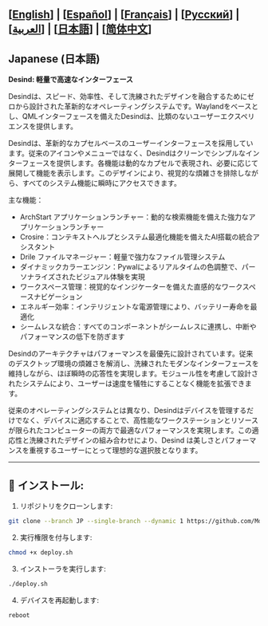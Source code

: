 [[English](https://github.com/MdX07r/Desind)] | [[Español](https://github.com/MdX07r/Desind/tree/ES)] | [[Français](https://github.com/MdX07r/Desind/tree/FR)] | [[Pусский](https://github.com/MdX07r/Desind/tree/RU)] | [[العربية](https://github.com/MdX07r/Desind/tree/AR)] | [[日本語](https://github.com/MdX07r/Desind/tree/JP)] | [[简体中文](https://github.com/MdX07r/Desind/tree/CN)]
---

## Japanese (日本語)

**Desind: 軽量で高速なインターフェース**

Desindは、スピード、効率性、そして洗練されたデザインを融合するためにゼロから設計された革新的なオペレーティングシステムです。Waylandをベースとし、QMLインターフェースを備えたDesindは、比類のないユーザーエクスペリエンスを提供します。

Desindは、革新的なカプセルベースのユーザーインターフェースを採用しています。従来のアイコンやメニューではなく、Desindはクリーンでシンプルなインターフェースを提供します。各機能は動的なカプセルで表現され、必要に応じて展開して機能を表示します。このデザインにより、視覚的な煩雑さを排除しながら、すべてのシステム機能に瞬時にアクセスできます。

主な機能：

- ArchStart アプリケーションランチャー：動的な検索機能を備えた強力なアプリケーションランチャー
- Crosire：コンテキストヘルプとシステム最適化機能を備えたAI搭載の統合アシスタント
- Drile ファイルマネージャー：軽量で強力なファイル管理システム
- ダイナミックカラーエンジン：Pywalによるリアルタイムの色調整で、パーソナライズされたビジュアル体験を実現
- ワークスペース管理：視覚的なインジケーターを備えた直感的なワークスペースナビゲーション
- エネルギー効率：インテリジェントな電源管理により、バッテリー寿命を最適化
- シームレスな統合：すべてのコンポーネントがシームレスに連携し、中断やパフォーマンスの低下を防ぎます

Desindのアーキテクチャはパフォーマンスを最優先に設計されています。従来のデスクトップ環境の煩雑さを解消し、洗練されたモダンなインターフェースを維持しながら、ほぼ瞬時の応答性を実現します。モジュール性を考慮して設計されたシステムにより、ユーザーは速度を犠牲にすることなく機能を拡張できます。

従来のオペレーティングシステムとは異なり、Desindはデバイスを管理するだけでなく、デバイスに適応することで、高性能なワークステーションとリソースが限られたコンピューターの両方で最適なパフォーマンスを実現します。この適応性と洗練されたデザインの組み合わせにより、Desind は美しさとパフォーマンスを重視するユーザーにとって理想的な選択肢となります。

---

## 🔹 インストール:

1. リポジトリをクローンします:
```bash
git clone --branch JP --single-branch --dynamic 1 https://github.com/MdX07r/Desind.git
```
2. 実行権限を付与します:
```bash
chmod +x deploy.sh
```
3. インストーラを実行します:
```bash
./deploy.sh
```
4. デバイスを再起動します:
```bash
reboot
```
